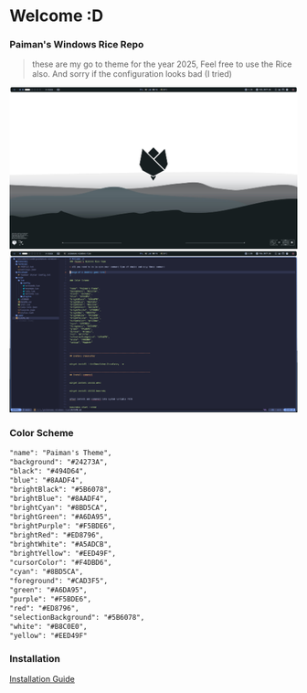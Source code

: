# Welcome :D
### Paiman's Windows Rice Repo

> these are my go to theme for the year 2025, Feel free to use the Rice also. And sorry if the configuration looks bad (I tried)

![image of a desktop goes here](https://github.com/PaimanUwU/PaimanUwU-Windows-Rice/blob/main/assets/Screenshots/Screenshot%202025-01-02%20084822.png)
![image of a desktop with vim open goes here](https://github.com/PaimanUwU/PaimanUwU-Windows-Rice/blob/main/assets/Screenshots/Screenshot%202025-01-02%20084920.png)

### Color Scheme

```
"name": "Paiman's Theme",
"background": "#24273A",
"black": "#494D64",
"blue": "#8AADF4",
"brightBlack": "#5B6078",
"brightBlue": "#8AADF4",
"brightCyan": "#8BD5CA",
"brightGreen": "#A6DA95",
"brightPurple": "#F5BDE6",
"brightRed": "#ED8796",
"brightWhite": "#A5ADCB",
"brightYellow": "#EED49F",
"cursorColor": "#F4DBD6",
"cyan": "#8BD5CA",
"foreground": "#CAD3F5",
"green": "#A6DA95",
"purple": "#F5BDE6",
"red": "#ED8796",
"selectionBackground": "#5B6078",
"white": "#B8C0E0",
"yellow": "#EED49F"
```

### Installation

[Installation Guide](https://github.com/PaimanUwU/PaimanUwU-Windows-Rice/blob/main/INSTALLATION.md)

